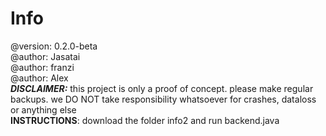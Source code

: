 # Info
@version: 0.2.0-beta <br>
@author: Jasatai <br>
@author: franzi <br>
@author: Alex <br>
<i><b>DISCLAIMER:</b></i> this project is only a proof of concept. please make regular backups. we DO NOT take responsibility whatsoever for crashes, dataloss or anything else <br>
<b>INSTRUCTIONS</b>: download the folder info2 and run backend.java
